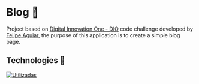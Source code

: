# Blog 📰

Project based on [Digital Innovation One - DIO](https://web.dio.me/home) code challenge developed by [Felipe Aguiar](https://github.com/felipeAguiarCode/angular-blog/tree/main), the purpose of this application is to create a simple blog page.

## Technologies 🚀

[![Utilizadas](https://skillicons.dev/icons?i=angular,ts,html,css&theme=dark)](https://skillicons.dev)
